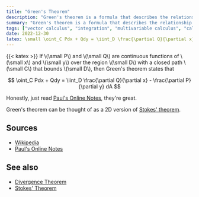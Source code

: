 ```yaml
---
title: "Green's Theorem"
description: "Green's theorem is a formula that describes the relationship between certain closed path line integrals and line integrals."
summary: "Green's theorem is a formula that describes the relationship between certain closed path line integrals and line integrals."
tags: ["vector calculus", "integration", "multivariable calculus", "calculus"]
date: 2022-12-30
latex: \small \oint_C Pdx + Qdy = \iint_D \frac{\partial Q}{\partial x} - \frac{\partial P}{\partial y} dA
---
```


{{< katex >}}
If \\(\small P\\) and \\(\small Q\\) are continuous functions of \\(\small x\\) and \\(\small y\\) over the region \\(\small D\\) with a closed path \\(\small C\\) that bounds \\(\small D\\), then Green's theorem states that

$$ \oint_C Pdx + Qdy = \iint_D \frac{\partial Q}{\partial x} - \frac{\partial P}{\partial y} dA $$

Honestly, just read [Paul's Online Notes](https://tutorial.math.lamar.edu/classes/calcIII/GreensTheorem.aspx), they're great.

Green's theorem can be thought of as a 2D version of [Stokes' theorem](formulas/stokes-theorem).

## Sources
- [Wikipedia](https://en.wikipedia.org/wiki/Green%27s_theorem)
- [Paul's Online Notes](https://tutorial.math.lamar.edu/classes/calcIII/GreensTheorem.aspx)

## See also
- [Divergence Theorem](formulas/divergence-theorem)
- [Stokes' Theorem](formulas/stokes-theorem)
